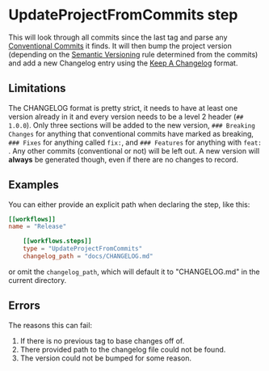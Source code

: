# UpdateProjectFromCommits step

This will look through all commits since the last tag and parse any [Conventional Commits](https://www.conventionalcommits.org/en/v1.0.0/) it finds. It will then bump the project version (depending on the [Semantic Versioning] rule determined from the commits) and add a new Changelog entry using the [Keep A Changelog](https://keepachangelog.com/en/1.0.0/) format.

## Limitations

The CHANGELOG format is pretty strict, it needs to have at least one version already in it and every version needs to be a level 2 header (`## 1.0.0`). Only three sections will be added to the new version, `### Breaking Changes` for anything that conventional commits have marked as breaking, `### Fixes` for anything called `fix:`, and `### Features` for anything with `feat: `. Any other commits (conventional or not) will be left out. A new version will **always** be generated though, even if there are no changes to record.

## Examples

You can either provide an explicit path when declaring the step, like this:

```toml
[[workflows]]
name = "Release"

    [[workflows.steps]]
    type = "UpdateProjectFromCommits"
    changelog_path = "docs/CHANGELOG.md"
```

or omit the `changelog_path`, which will default it to "CHANGELOG.md" in the current directory.

## Errors

The reasons this can fail:

1. If there is no previous tag to base changes off of.
1. There provided path to the changelog file could not be found.
1. The version could not be bumped for some reason.

[semantic versioning]: https://semver.org
